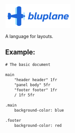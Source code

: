 ![bluplane](./src/Assets/Bluplane%20Logo%202023.png)

A language for layouts.

## Example:

```bluplane
# The basic document

main
    "header header" 1fr
    "panel body" 5fr
    "footer footer" 1fr
    / 1fr 5fr

.main
    background-color: blue

.footer
    background-color: red
```
